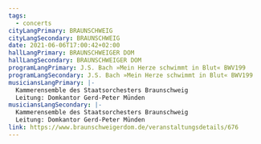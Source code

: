 ```yaml
---
tags:
  - concerts
cityLangPrimary: BRAUNSCHWEIG
cityLangSecondary: BRAUNSCHWEIG
date: 2021-06-06T17:00:42+02:00
hallLangPrimary: BRAUNSCHWEIGER DOM
hallLangSecondary: BRAUNSCHWEIGER DOM
programLangPrimary: J.S. Bach »Mein Herze schwimmt in Blut« BWV199
programLangSecondary: J.S. Bach »Mein Herze schwimmt in Blut« BWV199
musiciansLangPrimary: |-
  Kammerensemble des Staatsorchesters Braunschweig
  Leitung: Domkantor Gerd-Peter Münden
musiciansLangSecondary: |-
  Kammerensemble des Staatsorchesters Braunschweig
  Leitung: Domkantor Gerd-Peter Münden
link: https://www.braunschweigerdom.de/veranstaltungsdetails/676
---
```

